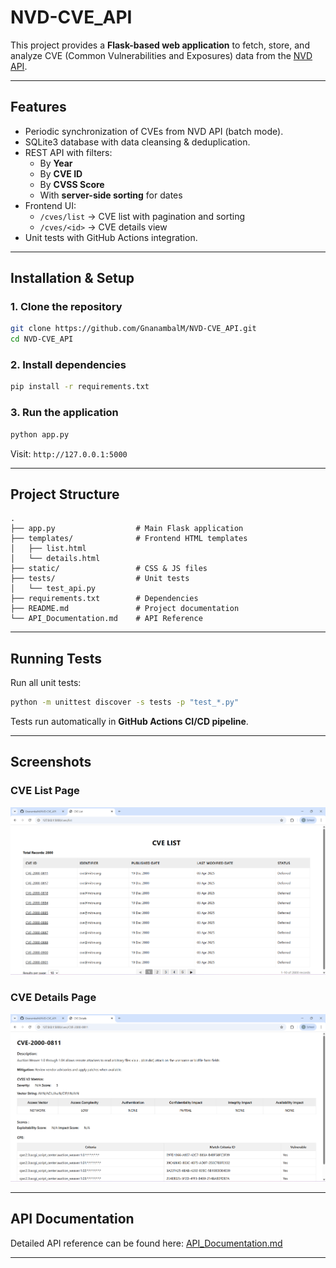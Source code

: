 # NVD-CVE_API

This project provides a **Flask-based web application** to fetch, store, and analyze CVE (Common Vulnerabilities and Exposures) data from the [NVD API](https://nvd.nist.gov/developers).  

---

## Features
- Periodic synchronization of CVEs from NVD API (batch mode).
- SQLite3 database with data cleansing & deduplication.
- REST API with filters:
  - By **Year**
  - By **CVE ID**
  - By **CVSS Score**
  - With **server-side sorting** for dates
- Frontend UI:
  - `/cves/list` → CVE list with pagination and sorting
  - `/cves/<id>` → CVE details view
- Unit tests with GitHub Actions integration.

---

## Installation & Setup

### 1. Clone the repository
```bash
git clone https://github.com/GnanambalM/NVD-CVE_API.git
cd NVD-CVE_API
```

### 2. Install dependencies
```bash
pip install -r requirements.txt
```

### 3. Run the application
```bash
python app.py
```
Visit: `http://127.0.0.1:5000`

---

## Project Structure
```
.
├── app.py                  # Main Flask application
├── templates/              # Frontend HTML templates
│   ├── list.html
│   └── details.html
├── static/                 # CSS & JS files
├── tests/                  # Unit tests
│   └── test_api.py
├── requirements.txt        # Dependencies
├── README.md               # Project documentation
└── API_Documentation.md    # API Reference
```

---

## Running Tests
Run all unit tests:
```bash
python -m unittest discover -s tests -p "test_*.py"
```

Tests run automatically in **GitHub Actions CI/CD pipeline**.

---

## Screenshots

### CVE List Page
![CVE List Page](docs/screenshots/cve_list.png)

### CVE Details Page
![CVE Details Page](docs/screenshots/cve_details.png)

---

## API Documentation
Detailed API reference can be found here: [API_Documentation.md](API_Documentation.md)

---
